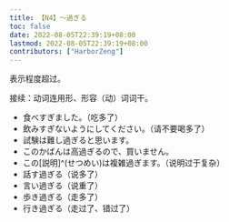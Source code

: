 ```yaml
---
title: 【N4】～過ぎる
toc: false
date: 2022-08-05T22:39:19+08:00
lastmod: 2022-08-05T22:39:19+08:00
contributors: ["HarborZeng"]
---
```


表示程度超过。

接续：动词连用形、形容（动）词词干。

- 食べすぎました。（吃多了）
- 飲みすぎないようにしてください。（请不要喝多了）
- 試験は難し過ぎると思います。
- このかばんは高過ぎるので、買いません。
- この[説明]^(せつめい)は複雑過ぎます。（说明过于复杂）
- 話す過ぎる（说多了）
- 言い過ぎる（说重了）
- 歩き過ぎる（走多了）
- 行き過ぎる（走过了、错过了）

